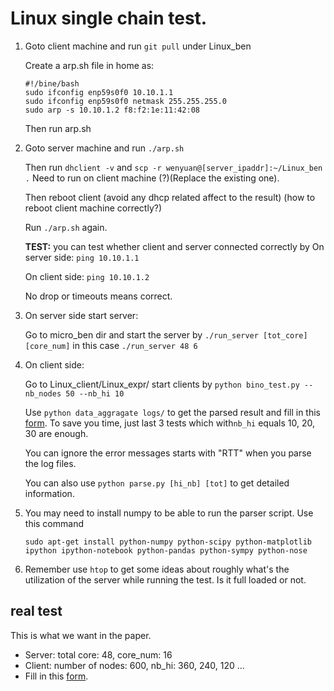 # Linux single chain test.

1. Goto client machine and run `git pull` under Linux_ben

   Create a arp.sh file in home as:

   ```
   #!/bine/bash
   sudo ifconfig enp59s0f0 10.10.1.1
   sudo ifconfig enp59s0f0 netmask 255.255.255.0
   sudo arp -s 10.10.1.2 f8:f2:1e:11:42:08
   ```

   Then run arp.sh

2. Goto server machine and run `./arp.sh`

   Then run `dhclient -v` and `scp -r wenyuan@[server_ipaddr]:~/Linux_ben .` Need to run on client machine (?)(Replace the existing one).

   Then reboot client (avoid any dhcp related affect to the result) (how to reboot client machine correctly?)

   Run `./arp.sh` again. 

   **TEST:** you can test whether client and server connected correctly by
   On server side: `ping 10.10.1.1`

   On client side: `ping 10.10.1.2`

   No drop or timeouts means correct.

3. On server side start server: 

   Go to micro_ben dir and start the server by `./run_server [tot_core] [core_num]` in this case `./run_server 48 6`

4. On client side: 

   Go to Linux_client/Linux_expr/ start clients by  `python bino_test.py --nb_nodes 50 --nb_hi 10`

   Use `python data_aggragate logs/` to get the parsed result and fill in this [form](https://docs.google.com/spreadsheets/d/1kYjBN4baGQhIMVxm-uOobD4_mLcDQu60JVrAX5Gh5d0/edit#gid=0). To save you time, just last 3 tests which with`nb_hi` equals 10, 20, 30 are enough.

   You can ignore the error messages starts with "RTT" when you parse the log files. 

   You can also use `python parse.py [hi_nb] [tot]` to get detailed information.

5. You may need to install numpy to be able to run the parser script. Use this command

   `sudo apt-get install python-numpy python-scipy python-matplotlib ipython ipython-notebook python-pandas python-sympy python-nose`

6. Remember use `htop` to get some ideas about roughly what's the utilization of the server while running the test. Is it full loaded or not. 

## real test

This is what we want in the paper.

+ Server: total core: 48, core_num: 16
+ Client: number of nodes: 600, nb_hi: 360, 240, 120 ...
+ Fill in this [form](https://docs.google.com/spreadsheets/d/1kYjBN4baGQhIMVxm-uOobD4_mLcDQu60JVrAX5Gh5d0/edit#gid=1013723605).
